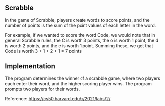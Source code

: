 ## Scrabble

In the game of Scrabble, players create words to score points, and the number of points is the sum of the point values of each letter in the word.

For example, if we wanted to score the word Code, we would note that in general Scrabble rules, the C is worth 3 points, the o is worth 1 point, the d is worth 2 points, and the e is worth 1 point. Summing these, we get that Code is worth 3 + 1 + 2 + 1 = 7 points.

## Implementation 

The program determines the winner of a scrabble game, where two players each enter their word, and the higher scoring player wins. The program prompts two players for their words. 

Reference: https://cs50.harvard.edu/x/2021/labs/2/
